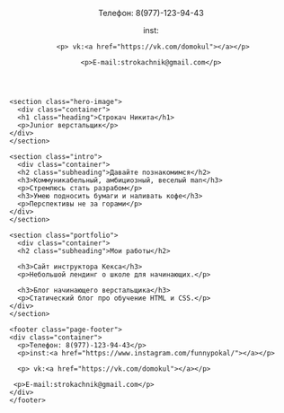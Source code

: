 <!DOCTYPE html>
<html lang="ru">
  <head>
    <meta charset="UTF-8">
    <link rel="stylesheet" href="style.css">
    <link href="https://fonts.googleapis.com/css?family=Montserrat:400,500,700|Old+Standard+TT&display=swap&subset=cyrillic" rel="stylesheet">
    <title>Портфолио Junior верстальщика</title>
  </head>

  <body>
    <div class="container">
    <header class="page-header">
      <div class="container">
     <p>Телефон: 8(977)-123-94-43</p>
     <p>inst:<a href="https://www.instagram.com/funnypokal/"></a></p>
   
     <p> vk:<a href="https://vk.com/domokul"></a></p>
    
    <p>E-mail:strokachnik@gmail.com</p>
   </div>
    </header>

    <section class="hero-image">
      <div class="container">
      <h1 class="heading">Строкач Никита</h1>
      <p>Junior верстальщик</p>
    </div>      
    </section>

    <section class="intro">
      <div class="container">
      <h2 class="subheading">Давайте познакомимся</h2>
      <h3>Коммуникабельный, амбициозный, веселый man</h3>
      <p>Стремлюсь стать разрабом</p>
      <h3>Умею подносить бумаги и наливать кофе</h3>
      <p>Перспективы не за горами</p>
    </div>
    </section>

    <section class="portfolio">
      <div class="container">
      <h2 class="subheading">Мои работы</h2>

      <h3>Сайт инструктора Кекса</h3>
      <p>Небольшой лендинг о школе для начинающих.</p>

      <h3>Блог начинающего верстальщика</h3>
      <p>Статический блог про обучение HTML и CSS.</p>
    </div>
    </section>

    <footer class="page-footer">
    <div class="container">
      <p>Телефон: 8(977)-123-94-43</p>
      <p>inst:<a href="https://www.instagram.com/funnypokal/"></a></p>
    
      <p> vk:<a href="https://vk.com/domokul"></a></p>
     
     <p>E-mail:strokachnik@gmail.com</p>
    </div>
    </footer>
   
  </body>
</html>
